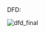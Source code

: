 DFD:

![dfd_final](https://cloud.githubusercontent.com/assets/14809777/11676902/5902c50c-9dfd-11e5-9a37-604332b27436.png)


